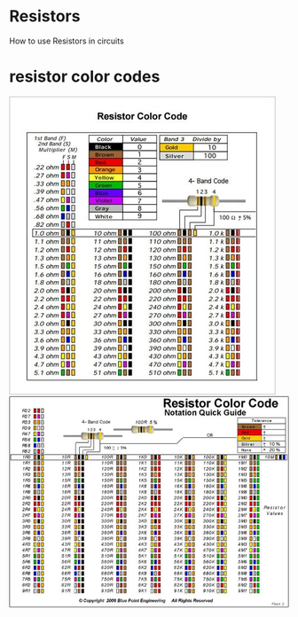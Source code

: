 # Resistors
How to use Resistors in circuits 
# resistor color codes
![](Images/IMG_20220501_230512_130.jpg)
![](Images/IMG_20220501_231409_188.jpg)
